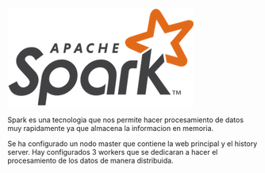 ![alt text](https://github.com/Kartonatic/tfm/blob/master/Spark/logo.png "Logo de Spark")

Spark es una tecnologia que nos permite hacer procesamiento de datos muy rapidamente ya que almacena la informacion en memoria. 

Se ha configurado un nodo master que contiene la web principal y el history server. Hay configurados 3 workers que se dedicaran a hacer el procesamiento de los datos de manera distribuida.